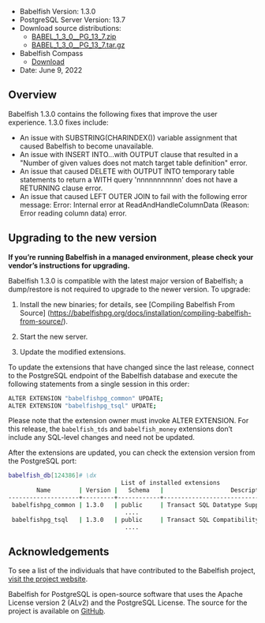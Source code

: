 - Babelfish Version: 1.3.0
- PostgreSQL Server Version: 13.7
- Download source distributions:
  - [BABEL_1_3_0__PG_13_7.zip](https://github.com/babelfish-for-postgresql/babelfish-for-postgresql/releases/download/BABEL_1_3_0__PG_13_7/BABEL_1_3_0__PG_13_7.zip)
  - [BABEL_1_3_0__PG_13_7.tar.gz](https://github.com/babelfish-for-postgresql/babelfish-for-postgresql/releases/download/BABEL_1_3_0__PG_13_7/BABEL_1_3_0__PG_13_7.tar.gz)
- Babelfish Compass
  - [Download](https://github.com/babelfish-for-postgresql/babelfish_compass/releases)
- Date: June 9, 2022

## Overview

Babelfish 1.3.0 contains the following fixes that improve the user experience.  1.3.0 fixes include:
- An issue with SUBSTRING(CHARINDEX()) variable assignment that caused Babelfish to become unavailable.
- An issue with INSERT INTO...with OUTPUT clause that resulted in a "Number of given values does not match target table definition" error.
- An issue that caused DELETE with OUTPUT INTO temporary table statements to return a WITH query 'nnnnnnnnnnn' does not have a RETURNING clause error.
- An issue that caused LEFT OUTER JOIN to fail with the following error message: Error: Internal error at ReadAndHandleColumnData (Reason: Error reading column data) error.


## Upgrading to the new version

**If you’re running Babelfish in a managed environment, please check your vendor’s instructions for upgrading.**

Babelfish 1.3.0 is compatible with the latest major version of Babelfish; a dump/restore is not required to upgrade to the newer version. To upgrade:

1. Install the new binaries; for details, see [Compiling Babelfish From Source] (https://babelfishpg.org/docs/installation/compiling-babelfish-from-source/).

2. Start the new server.

3. Update the modified extensions. 

To update the extensions that have changed since the last release, connect to the PostgreSQL endpoint of the Babelfish database and execute the following statements from a single session in this order:

```bash
ALTER EXTENSION "babelfishpg_common" UPDATE;
ALTER EXTENSION "babelfishpg_tsql" UPDATE;
```

Please note that the extension owner must invoke ALTER EXTENSION. For this release, the `babelfish_tds` and `babelfish_money` extensions don’t include any SQL-level changes and need not be updated.

After the extensions are updated, you can check the extension version from the PostgreSQL port:

```bash
babelfish_db[124386]# \dx
                                List of installed extensions
        Name        | Version |   Schema   |                   Description
--------------------+---------+------------+-------------------------------------------------
 babelfishpg_common | 1.3.0   | public     | Transact SQL Datatype Support
                                 ....
 babelfishpg_tsql   | 1.3.0   | public     | Transact SQL Compatibility
                                 ....
```


## Acknowledgements

To see a list of the individuals that have contributed to the Babelfish project, [visit the project website](https://babelfishpg.org/contributors/).

Babelfish for PostgreSQL is open-source software that uses the Apache License version 2 (ALv2) and the PostgreSQL License. The source for the project is available on [GitHub](https://github.com/babelfish-for-postgresql). 

